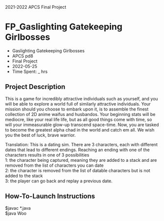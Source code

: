 2021-2022 APCS Final Project
# FP_Gaslighting Gatekeeping Girlbosses
* Gaslighting Gatekeeping Girlbosses
* APCS pd8
* Final Project
* 2022-05-25
* Time Spent:  _ hrs

## Project Description

This is a game for incredibly attractive individuals such as yourself, and you will be able to explore a world full of similarly attractive individuals. Your mission should you choose to embark upon it, is to assemble the finest collection of 2D anime waifus and husbandos. Your beginning stats will be mediocre, like your real life life, but as all good things come with time, so will your immeasurable glow-up transcend space-time. Now, you are tasked to become the greatest alpha chad in the world and catch em all. We wish you the best of luck, brave warrior.

Translation: 
This is a dating sim. There are 3 characters, each with different dates that lead to different endings. Reaching an ending with one of the characters results in one of 3 possibilities  
1: the character being captured, meaning they are added to a stack and are removed from the list of characters you can date  
2: the character is removed from the list of datable characters but is not added to the stack  
3: the player can go back and replay a previous date.  

## How-To-Launch Instructions

$javac *.java  
$java Woo
